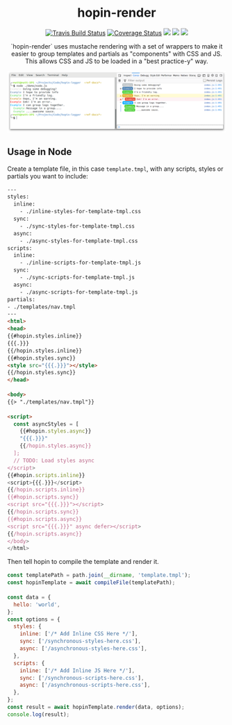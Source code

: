 <h1  align="center">hopin-render</h1>

<p align="center">
  <a href="https://travis-ci.org/gauntface/hopin-render"><img src="https://travis-ci.org/gauntface/hopin-render.svg?branch=master" alt="Travis Build Status" /></a>
  <a href="https://coveralls.io/github/gauntface/hopin-render?branch=master"><img src="https://coveralls.io/repos/github/gauntface/hopin-render/badge.svg?branch=master" alt="Coverage Status" /></a>
  <a href="https://david-dm.org/gauntface/hopin-render" title="dependencies status"><img src="https://david-dm.org/gauntface/hopin-render/status.svg"/></a>
  <a href="https://david-dm.org/gauntface/hopin-rebder?type=dev" title="devDependencies status"><img src="https://david-dm.org/gauntface/hopin-render/dev-status.svg"/></a>
  <a href="https://david-dm.org/gauntface/hopin-render?type=peer" title="peerDependencies status"><img src="https://david-dm.org/gauntface/hopin-render/peer-status.svg"/></a>
</p>

<p align="center">
`hopin-render` uses mustache rendering with a set of wrappers to make it
easier to group templates and partials as "components" with CSS and JS.
This allows CSS and JS to be loaded in a "best practice-y" way.
</p>

<p align="center">
<img a;t="Screenshot of hopin-logger demos in Node and Browser" src="https://raw.githubusercontent.com/gauntface/hopin-logger/master/demo/hopin-logger-screenshots.png" />
</p>

## Usage in Node

Create a template file, in this case `template.tmpl`, with any scripts, styles or partials
you want to include:
```html
---
styles:
  inline:
    - ./inline-styles-for-template-tmpl.css
  sync:
    - ./sync-styles-for-template-tmpl.css
  async:
    - ./async-styles-for-template-tmpl.css
scripts:
  inline:
    - ./inline-scripts-for-template-tmpl.js
  sync:
    - ./sync-scripts-for-template-tmpl.js
  async:
    - ./async-scripts-for-template-tmpl.js
partials:
- ./templates/nav.tmpl
---
<html>
<head>
{{#hopin.styles.inline}}
{{{.}}}
{{/hopin.styles.inline}}
{{#hopin.styles.sync}}
<style src="{{{.}}}"></style>
{{/hopin.styles.sync}}
</head>

<body>
{{> "./templates/nav.tmpl"}}

<script>
  const asyncStyles = [
    {{#hopin.styles.async}}
    "{{{.}}}"
    {{/hopin.styles.async}}
  ];
  // TODO: Load styles async
</script>
{{#hopin.scripts.inline}}
<script>{{{.}}}</script>
{{/hopin.scripts.inline}}
{{#hopin.scripts.sync}}
<script src="{{{.}}}"></script>
{{/hopin.scripts.sync}}
{{#hopin.scripts.async}}
<script src="{{{.}}}" async defer></script>
{{/hopin.scripts.async}}
</body>
</html>
```

Then tell hopin to compile the template and render it.

```javascript
const templatePath = path.join(__dirname, 'template.tmpl');
const hopinTemplate = await compileFile(templatePath);

const data = {
  hello: 'world',
};
const options = {
  styles: {
    inline: ['/* Add Inline CSS Here */'],
    sync: ['/synchronous-styles-here.css'],
    async: ['/asynchronous-styles-here.css'],
  },
  scripts: {
    inline: ['/* Add Inline JS Here */'],
    sync: ['/synchronous-scripts-here.css'],
    async: ['/asynchronous-scripts-here.css'],
  },
};
const result = await hopinTemplate.render(data, options);
console.log(result);
```
